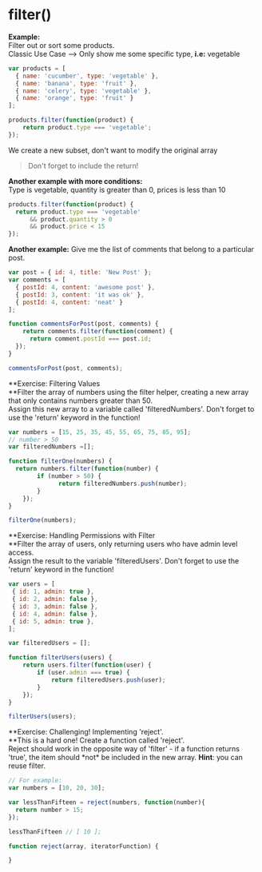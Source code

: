 # **filter\(\)**

**Example:**  
Filter out or sort some products.  
Classic Use Case --&gt; Only show me some specific type, **i.e:** vegetable

```js
var products = [
  { name: 'cucumber', type: 'vegetable' },
  { name: 'banana', type: 'fruit' },
  { name: 'celery', type: 'vegetable' },
  { name: 'orange', type: 'fruit' }
];

products.filter(function(product) {
    return product.type === 'vegetable';
});
```

We create a new subset, don't want to modify the original array

> Don't forget to include the return!

**Another example with more conditions:**  
Type is vegetable, quantity is greater than 0, prices is less than 10

```js
products.filter(function(product) {
  return product.type === 'vegetable'
      && product.quantity > 0
      && product.price < 15
});
```

**Another example:** Give me the list of comments that belong to a particular post.

```js
var post = { id: 4, title: 'New Post' };
var comments = [
  { postId: 4, content: 'awesome post' },
  { postId: 3, content: 'it was ok' },
  { postId: 4, content: 'neat' }
];

function commentsForPost(post, comments) {
    return comments.filter(function(comment) {
      return comment.postId === post.id;
  });
}

commentsForPost(post, comments);
```

**Exercise: Filtering Values      
**Filter the array of numbers using the filter helper, creating a new array that only contains numbers greater than 50.  
Assign this new array to a variable called 'filteredNumbers'. Don't forget to use the 'return' keyword in the function!

```js
var numbers = [15, 25, 35, 45, 55, 65, 75, 85, 95];
// number > 50
var filteredNumbers =[];

function filterOne(numbers) {
  return numbers.filter(function(number) {
        if (number > 50) {
              return filteredNumbers.push(number);
        }
    });
}

filterOne(numbers);
```

**Exercise: Handling Permissions with Filter      
**Filter the array of users, only returning users who have admin level access.  
Assign the result to the variable 'filteredUsers'. Don't forget to use the 'return' keyword in the function!

```js
var users = [
 { id: 1, admin: true },
 { id: 2, admin: false },
 { id: 3, admin: false },
 { id: 4, admin: false },
 { id: 5, admin: true },
];

var filteredUsers = [];

function filterUsers(users) {
    return users.filter(function(user) {
        if (user.admin === true) {
            return filteredUsers.push(user);
        }
    });
}

filterUsers(users);
```

**Exercise: Challenging! Implementing 'reject'.   
**This is a hard one!  Create a function called 'reject'.  
Reject should work in the opposite way of 'filter' - if a function returns 'true', the item should \*not\* be included in the new array. **Hint**: you can reuse filter.

```js
// For example:
var numbers = [10, 20, 30];

var lessThanFifteen = reject(numbers, function(number){
  return number > 15;
});

lessThanFifteen // [ 10 ];

function reject(array, iteratorFunction) {

}
```




